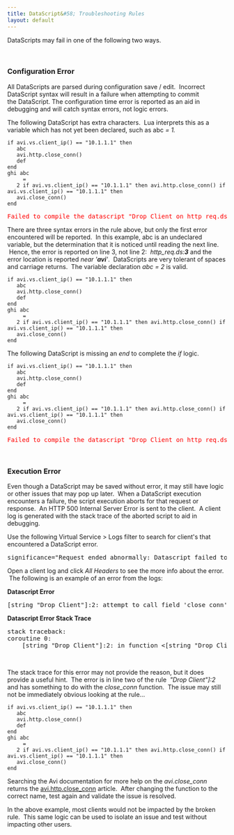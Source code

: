 ```yaml
---
title: DataScript&#58; Troubleshooting Rules
layout: default
---
```

DataScripts may fail in one of the following two ways.

 

### Configuration Error

All DataScripts are parsed during configuration save / edit.  Incorrect DataScript syntax will result in a failure when attempting to commit the DataScript. The configuration time error is reported as an aid in debugging and will catch syntax errors, not logic errors.

The following DataScript has extra characters.  Lua interprets this as a variable which has not yet been declared, such as abc *= 1.*
<pre><code class="language-lua">if avi.vs.client_ip() == "10.1.1.1" then
   abc
   avi.http.close_conn()
   def
end
ghi abc
     =
   2 if avi.vs.client_ip() == "10.1.1.1" then avi.http.close_conn() if avi.vs.client_ip() == "10.1.1.1" then
   avi.close_conn()
end</code></pre>

<pre class=""><span style="color: #ff0000;">Failed to compile the datascript "Drop_Client_on_http_req.ds": luac: Drop_Client_on_http_req.ds:3: '=' expected near 'avi'</span></pre>

There are three syntax errors in the rule above, but only the first error encountered will be reported.  In this example, abc is an undeclared variable, but the determination that it is noticed until reading the next line.  Hence, the error is reported on line 3, not line 2:  *http_req.ds:**3*** and the error location is reported *near '**avi**'*.  DataScripts are very tolerant of spaces and carriage returns.  The variable declaration *abc = 2* is valid.

<pre><code class="language-lua">if avi.vs.client_ip() == "10.1.1.1" then
   abc
   avi.http.close_conn()
   def
end
ghi abc
     =
   2 if avi.vs.client_ip() == "10.1.1.1" then avi.http.close_conn() if avi.vs.client_ip() == "10.1.1.1" then
   avi.close_conn()
end</code></pre>

The following DataScript is missing an *end* to complete the *if* logic.

<pre><code class="language-lua">if avi.vs.client_ip() == "10.1.1.1" then
   abc
   avi.http.close_conn()
   def
end
ghi abc
     =
   2 if avi.vs.client_ip() == "10.1.1.1" then avi.http.close_conn() if avi.vs.client_ip() == "10.1.1.1" then
   avi.close_conn()
end</code></pre>

<pre class=""><span style="color: #ff0000;">Failed to compile the datascript "Drop_Client_on_http_req.ds": luac: Drop_Client_on_http_req.ds:1: 'end' expected near '&lt;eof&gt;'</span></pre>

 

### Execution Error

Even though a DataScript may be saved without error, it may still have logic or other issues that may pop up later.  When a DataScript execution encounters a failure, the script execution aborts for that request or response.  An HTTP 500 Internal Server Error is sent to the client.  A client log is generated with the stack trace of the aborted script to aid in debugging.

Use the following Virtual Service > Logs filter to search for client's that encountered a DataScript error.
<pre class="">significance="Request ended abnormally: Datascript failed to execute"</pre>

Open a client log and click *All Headers* to see the more info about the error.  The following is an example of an error from the logs:

**Datascript Error**
<pre class="ng-binding">[string "Drop Client"]:2: attempt to call field 'close_conn' (a nil value)</pre>

**Datascript Error Stack Trace**

<pre class="ng-binding">stack traceback:
coroutine 0:
	[string "Drop Client"]:2: in function &lt;[string "Drop Client"]:1&gt;</pre>

 

The stack trace for this error may not provide the reason, but it does provide a useful hint.  The error is in line two of the rule  *"Drop Client"]:2* and has something to do with the *close_conn* function.  The issue may still not be immediately obvious looking at the rule...
<pre><code class="language-lua">if avi.vs.client_ip() == "10.1.1.1" then
   abc
   avi.http.close_conn()
   def
end
ghi abc
     =
   2 if avi.vs.client_ip() == "10.1.1.1" then avi.http.close_conn() if avi.vs.client_ip() == "10.1.1.1" then
   avi.close_conn()
end</code></pre>

Searching the Avi documentation for more help on the *avi.close_conn* returns the <a href="/2015/12/09/datascript-avi-http-close_conn/">avi.http.close_conn</a> article.  After changing the function to the correct name, test again and validate the issue is resolved.

In the above example, most clients would not be impacted by the broken rule.  This same logic can be used to isolate an issue and test without impacting other users.
